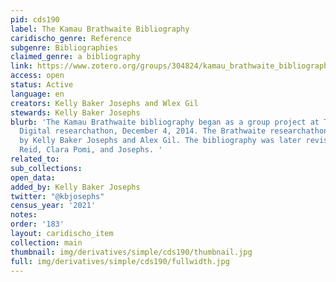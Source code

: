 ```yaml
---
pid: cds190
label: The Kamau Brathwaite Bibliography
caridischo_genre: Reference
subgenre: Bibliographies
claimed_genre: a bibliography
link: https://www.zotero.org/groups/304824/kamau_brathwaite_bibliography
access: open
status: Active
language: en
creators: Kelly Baker Josephs and Wlex Gil
stewards: Kelly Baker Josephs
blurb: 'The Kamau Brathwaite bibliography began as a group project at The Caribbean
  Digital researchathon, December 4, 2014. The Brathwaite researchathon was organized
  by Kelly Baker Josephs and Alex Gil. The bibliography was later revised by Teanu
  Reid, Clara Pomi, and Josephs. '
related_to:
sub_collections:
open_data:
added_by: Kelly Baker Josephs
twitter: "@kbjosephs"
census_year: '2021'
notes:
order: '183'
layout: caridischo_item
collection: main
thumbnail: img/derivatives/simple/cds190/thumbnail.jpg
full: img/derivatives/simple/cds190/fullwidth.jpg
---
```

